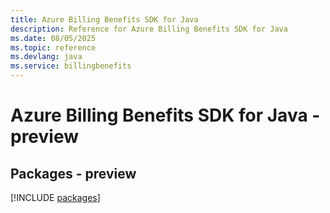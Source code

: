 ```yaml
---
title: Azure Billing Benefits SDK for Java
description: Reference for Azure Billing Benefits SDK for Java
ms.date: 08/05/2025
ms.topic: reference
ms.devlang: java
ms.service: billingbenefits
---
```

# Azure Billing Benefits SDK for Java - preview
## Packages - preview
[!INCLUDE [packages](billing-benefits-index.md)]